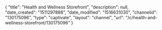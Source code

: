 {
    "title": "Health and Wellness Storefront",
    "description": null,
    "date_created": "1511297888",
    "date_modified": "1516631030",
    "channelid": "130175096",
    "type": "captivate",
    "layout": "channel",
    "url": "\/c\/health-and-wellness-storefront\/130175096"
}